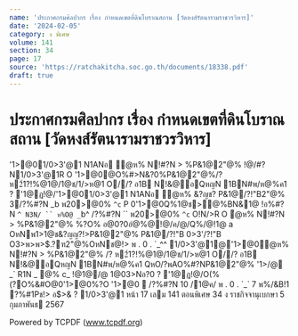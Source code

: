 ```yaml
---
name: 'ประกาศกรมศิลปากร เรื่อง กำหนดเขตที่ดินโบราณสถาน [วัดหงส์รัตนารามราชวรวิหาร]'
date: '2024-02-05'
category: ง พิเศษ
volume: 141
section: 34
page: 17
source: 'https://ratchakitcha.soc.go.th/documents/18338.pdf'
draft: true
---
```


# ประกาศกรมศิลปากร เรื่อง กำหนดเขตที่ดินโบราณสถาน [วัดหงส์รัตนารามราชวรวิหาร]

'1>@01/0>3'@1 N1ANอ ํ@ห% N!#?N > %P&1@2"@% !@/#?N1/0>3'@1R O '1>@0@O%#>N&?0%P&1@2"@%/? ห2์1?!%@1@/1@ช/1/>ห@1 O//? อ1B N!&@อQหญN 1BN#พ/ห@%ค1 ? '1@ฏ!@/'1>@01/0>3'@1 N1ANอ ํ@ห% &?ญช? P&1@/?!"B2"@% 3/?%#?N _b พ20>@0% `^c` P 0'1>@0Q%1@ช>@%BN&1@ !อ%#?N `^ N3N/ `` ห%O@ _`b^ /?%#?N `` พ20>@0% `^c` O!N/>R O ํ@ห% N!#?N > %P&1@2"@% %?O% อ@0?0อํ@%@!@/ค/@/Q%/@!1@ a OหNพ1>1@ช&?ญญ?!>P&1@2"@% P&1@/?!"B 0>3'/?!"B O3>พ>พ>$.?ฑ2"@%OหNช@!> พ . 0 . `_^^ 1/0>3'@1@'1>@0ํ@ห% N!#?N > %P&1@2"@% /? ห2์1?!%@1@/1@ช/1/>ห@1 O//? อ1B N!&@อQหญN 1BN#พ/ห@%ค1 QหO/?พAO%#?NP&1@2"@% '1>/@ _` R1N _ @% c_ !@1@/@ 1@03>Nอ?0 ? '1@ฏ!@/O(%(?O%&#O@0'1>@0%?O '1>@0  /?%#?N 10 /1@ค/ พ . 0 . `_` 7 พ%/&B!1 ?%#1Pช!> อ$>& ? 1/0>3'@1 หน้า 17 เลม 141 ตอนพิเศษ 34 ง ราชกิจจานุเบกษา 5 กุมภาพันธ 2567

Powered by TCPDF (www.tcpdf.org)
